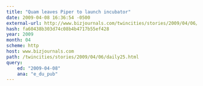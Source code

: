 ```yaml
---
title: "Quam leaves Piper to launch incubator"
date: 2009-04-08 16:36:54 -0500
external-url: http://www.bizjournals.com/twincities/stories/2009/04/06/daily25.html?ed=2009-04-08&ana=e_du_pub
hash: fa60438b303d74c08b4b4717b55ef428
year: 2009
month: 04
scheme: http
host: www.bizjournals.com
path: /twincities/stories/2009/04/06/daily25.html
query:
    ed: "2009-04-08"
    ana: "e_du_pub"
---
```



